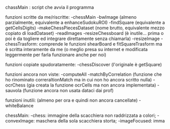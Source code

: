chassMain : script che avvia il programma

funzioni scritte da me/riscritte:
-chessMain
-bwImage (almeno parzialmente, equivalente a enhanceSudokuROI)
-findSquare (equivalente a getCellsDigits)
-makeChessPiecesDataset (nome brutto, equivalente mezzo copiato di loadDataset)
-readImages 
-resizeChessboard (è inutile... prima o poi è da togliere ed integrare direttamente senza chiamarla)
-resizeImage
-chessTrasform: comprende le funzioni shearBoard e fitSquareTrasform ma è scritta interamente da me 
                (o meglio presa su internet e modificata leggermente per farla funzionare anche per noi) 

funzioni copiate spudoratamente:
-chessDiscover (l'originale è getSquare)


funzioni ancora non viste:
-computeAll
-matchByCorrelation (funzione che ho rinominato correraltionMatch ma in cui non ho ancora scritto nulla)
-ocrChess (gia creata la funzione ocrCells ma non ancora implementata)
-sauvola (funzione ancora non usata dataci dai prof)

funzioni inutili:   (almeno per ora e quindi non ancora cancellate)
-whiteBalance


chessMain:
-chess: immagine della scacchiera non raddrizzata a colori;
-convexImage: maschera della sola scacchiera storta;
-imageFocused: imma